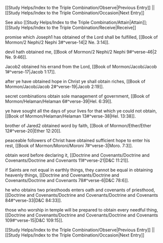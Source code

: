 [[Study Helps/Index to the Triple Combination/Observe|Previous Entry]]  ||  [[Study Helps/Index to the Triple Combination/Occasion|Next Entry]]

 See also [[Study Helps/Index to the Triple Combination/Attain|Attain]]; [[Study Helps/Index to the Triple Combination/Receive|Receive]]

 promise which Joseph1 has obtained of the Lord shall be fulfilled, [[Book of Mormon/2 Nephi/2 Nephi 3#^verse-14|2 Ne. 3:14]].

 devil hath obtained me, [[Book of Mormon/2 Nephi/2 Nephi 9#^verse-46|2 Ne. 9:46]].

 Jacob2 obtained his errand from the Lord, [[Book of Mormon/Jacob/Jacob 1#^verse-17|Jacob 1:17]].

 after ye have obtained hope in Christ ye shall obtain riches, [[Book of Mormon/Jacob/Jacob 2#^verse-19|Jacob 2:19]].

 secret combinations obtain sole management of government, [[Book of Mormon/Helaman/Helaman 6#^verse-39|Hel. 6:39]].

 ye have sought all the days of your lives for that which ye could not obtain, [[Book of Mormon/Helaman/Helaman 13#^verse-38|Hel. 13:38]].

 brother of Jared2 obtained word by faith, [[Book of Mormon/Ether/Ether 12#^verse-20|Ether 12:20]].

 peaceable followers of Christ have obtained sufficient hope to enter his rest, [[Book of Mormon/Moroni/Moroni 7#^verse-3|Moro. 7:3]].

 obtain word before declaring it, [[Doctrine and Covenants/Doctrine and Covenants/Doctrine and Covenants 11#^verse-21|D&C 11:21]].

 if Saints are not equal in earthly things, they cannot be equal in obtaining heavenly things, [[Doctrine and Covenants/Doctrine and Covenants/Doctrine and Covenants 78#^verse-6|D&C 78:6]].

 he who obtains two priesthoods enters oath and covenants of priesthood, [[Doctrine and Covenants/Doctrine and Covenants/Doctrine and Covenants 84#^verse-33|D&C 84:33]].

 those who worship in temple will be prepared to obtain every needful thing, [[Doctrine and Covenants/Doctrine and Covenants/Doctrine and Covenants 109#^verse-15|D&C 109:15]].

[[Study Helps/Index to the Triple Combination/Observe|Previous Entry]]  ||  [[Study Helps/Index to the Triple Combination/Occasion|Next Entry]]